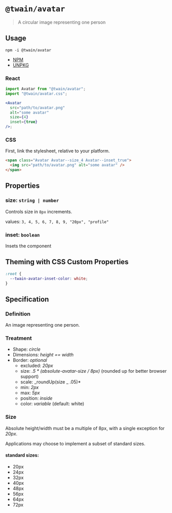 # `@twain/avatar`

> A circular image representing one person

## Usage

`npm -i @twain/avatar`

- [NPM](https://www.npmjs.com/package/@twain/avatar)
- [UNPKG](http://unpkg.com/@twain/avatar)

### React

```jsx
import Avatar from "@twain/avatar";
import "@twain/avatar.css";

<Avatar
  src="path/to/avatar.png"
  alt="some avatar"
  size={4}
  inset={true}
/>;
```

### CSS

First, link the stylesheet, relative to your platform.

```html
<span class="Avatar Avatar--size_4 Avatar--inset_true">
  <img src="path/to/avatar.png" alt="some avatar" />
</span>
```

## Properties

### size: `string | number`

Controls size in `8px` increments.

values: `3, 4, 5, 6, 7, 8, 9, "20px", "profile"`

### inset: `boolean`

Insets the component

## Theming with CSS Custom Properties

```css
:root {
  --twain-avatar-inset-color: white;
}
```

## Specification

### Definition

An image representing one person.

### Treatment

- Shape: _circle_
- Dimensions: _height == width_
- Border: _optional_
  - excluded: _20px_
  - size: _.5 * (absolute-avatar-size / 8px)_ (rounded up for better browser support)
  - scale: _roundUp(size _ .05)\*
  - min: _2px_
  - max: _5px_
  - position: _inside_
  - color: _variable_ (default: white)

### Size

Absolute height/width must be a multiple of 8px, with a single exception for _20px_.

Applications may choose to implement a subset of standard sizes.

#### standard sizes:

- 20px
- 24px
- 32px
- 40px
- 48px
- 56px
- 64px
- 72px

